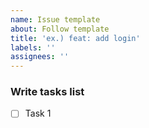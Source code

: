 ```yaml
---
name: Issue template
about: Follow template
title: 'ex.) feat: add login'
labels: ''
assignees: ''
---
```


### Write tasks list

- [ ] Task 1

<!-- Use ChatGPT for English -->
